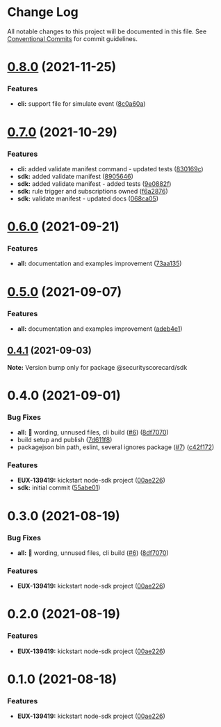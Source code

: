 # Change Log

All notable changes to this project will be documented in this file.
See [Conventional Commits](https://conventionalcommits.org) for commit guidelines.

# [0.8.0](https://github.com/securityscorecard/node-sdk/compare/@securityscorecard/sdk@0.7.0...@securityscorecard/sdk@0.8.0) (2021-11-25)


### Features

* **cli:** support file for simulate event ([8c0a60a](https://github.com/securityscorecard/node-sdk/commit/8c0a60a05121a080ea256a6ac3a0499f603fd982))





# [0.7.0](https://github.com/securityscorecard/node-sdk/compare/@securityscorecard/sdk@0.6.0...@securityscorecard/sdk@0.7.0) (2021-10-29)


### Features

* **cli:** added validate manifest command - updated tests ([830169c](https://github.com/securityscorecard/node-sdk/commit/830169c00c9ff5a8226887c0bbdf8d274803c7b9))
* **sdk:** added validate manifest ([8905646](https://github.com/securityscorecard/node-sdk/commit/8905646ba24bc4aa930a5b22f3d41243bd82542b))
* **sdk:** added validate manifest - added tests ([9e0882f](https://github.com/securityscorecard/node-sdk/commit/9e0882f84dee2e4c619d4d78f69b599fe04f87ac))
* **sdk:** rule trigger and subscriptions owned ([f6a2876](https://github.com/securityscorecard/node-sdk/commit/f6a28767da9cbb0c703ea77439143a2f0d0bd544))
* **sdk:** validate manifest - updated docs ([068ca05](https://github.com/securityscorecard/node-sdk/commit/068ca051b1a129b366abcb1134ec2b7062c94de2))





# [0.6.0](https://github.com/securityscorecard/node-sdk/compare/@securityscorecard/sdk@0.4.1...@securityscorecard/sdk@0.6.0) (2021-09-21)


### Features

* **all:** documentation and examples improvement ([73aa135](https://github.com/securityscorecard/node-sdk/commit/73aa135651d15c60e9b4c2682d4f52d23ca30e77))





# [0.5.0](https://github.com/securityscorecard/node-sdk/compare/@securityscorecard/sdk@0.4.1...@securityscorecard/sdk@0.5.0) (2021-09-07)


### Features

* **all:** documentation and examples improvement ([adeb4e1](https://github.com/securityscorecard/node-sdk/commit/adeb4e1836f4ecaec67f1e6e21a28039abbb0f06))





## [0.4.1](https://github.com/securityscorecard/node-sdk/compare/@securityscorecard/sdk@0.4.0...@securityscorecard/sdk@0.4.1) (2021-09-03)

**Note:** Version bump only for package @securityscorecard/sdk





# 0.4.0 (2021-09-01)


### Bug Fixes

* **all:** :art: wording, unnused files, cli build ([#6](https://github.com/securityscorecard/node-sdk/issues/6)) ([8df7070](https://github.com/securityscorecard/node-sdk/commit/8df707006c4d21535b9c31f7c7ebe07d1d49ee82))
* build setup and publish ([7d611f8](https://github.com/securityscorecard/node-sdk/commit/7d611f80d78c06a72914267fd5f53f4d84ffd1e7))
* packagejson bin path, eslint, several ignores package ([#7](https://github.com/securityscorecard/node-sdk/issues/7)) ([c42f172](https://github.com/securityscorecard/node-sdk/commit/c42f172fda2920da5f3d36f1b5f3d73c4effd700))


### Features

* **EUX-139419:** kickstart node-sdk project ([00ae226](https://github.com/securityscorecard/node-sdk/commit/00ae2264a7fc9541580a27a49fae5711cb0f5c12))
* **sdk:** initial commit ([55abe01](https://github.com/securityscorecard/node-sdk/commit/55abe010df026f51345c87af9bd989f293a3231a))





# 0.3.0 (2021-08-19)


### Bug Fixes

* **all:** :art: wording, unnused files, cli build ([#6](https://github.com/securityscorecard/node-sdk/issues/6)) ([8df7070](https://github.com/securityscorecard/node-sdk/commit/8df707006c4d21535b9c31f7c7ebe07d1d49ee82))


### Features

* **EUX-139419:** kickstart node-sdk project ([00ae226](https://github.com/securityscorecard/node-sdk/commit/00ae2264a7fc9541580a27a49fae5711cb0f5c12))





# 0.2.0 (2021-08-19)


### Features

* **EUX-139419:** kickstart node-sdk project ([00ae226](https://github.com/securityscorecard/node-sdk/commit/00ae2264a7fc9541580a27a49fae5711cb0f5c12))





# 0.1.0 (2021-08-18)


### Features

* **EUX-139419:** kickstart node-sdk project ([00ae226](https://github.com/securityscorecard/node-sdk/commit/00ae2264a7fc9541580a27a49fae5711cb0f5c12))
